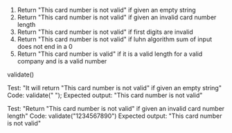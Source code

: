 1. Return "This card number is not valid" if given an empty string
2. Return "This card number is not valid" if given an invalid card number length
3. Return "This card number is not valid" if first digits are invalid
4. Return "This card number is not valid" if luhn algorithm sum of input does not end in a 0
5. Return "This card number is valid" if it is a valid length for a valid company and is a valid number

validate()

Test: "It will return "This card number is not valid" if given an empty string"
Code: validate(" ");
Expected output: "This card number is not valid"

Test: "Return "This card number is not valid" if given an invalid card number length"
Code: validate("1234567890")
Expected output: "This card number is not valid"